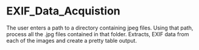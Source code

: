 # EXIF_Data_Acquistion
The user enters a path to a directory containing jpeg files. Using that path, process all the .jpg files contained in that folder. Extracts, EXIF data from each of the images and create a pretty table output.
